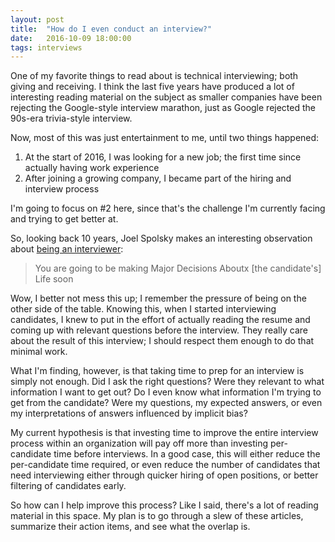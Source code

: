 ```yaml
---
layout: post
title:  "How do I even conduct an interview?"
date:   2016-10-09 18:00:00
tags: interviews
---
```


One of my favorite things to read about is technical interviewing; both giving and receiving.  I think the last five years have produced a lot of interesting reading material on the subject as smaller companies have been rejecting the Google-style interview marathon, just as Google rejected the 90s-era trivia-style interview.

Now, most of this was just entertainment to me, until two things happened:

1. At the start of 2016, I was looking for a new job; the first time since actually having work experience
2. After joining a growing company, I became part of the hiring and interview process

I'm going to focus on #2 here, since that's the challenge I'm currently facing and trying to get better at.

So, looking back 10 years, Joel Spolsky makes an interesting observation about [being an interviewer](http://www.joelonsoftware.com/articles/GuerrillaInterviewing3.html):
> You are going to be making Major Decisions Aboutx [the candidate's] Life soon

Wow, I better not mess this up; I remember the pressure of being on the other side of the table.  Knowing this, when I started interviewing candidates, I knew to put in the effort of actually reading the resume and coming up with relevant questions before the interview.  They really care about the result of this interview; I should respect them enough to do that minimal work.

What I'm finding, however, is that taking time to prep for an interview is simply not enough.  Did I ask the right questions?  Were they relevant to what information I want to get out?  Do I even know what information I'm trying to get from the candidate?  Were my questions, my expected answers, or even my interpretations of answers influenced by implicit bias?

My current hypothesis is that investing time to improve the entire interview process within an organization will pay off more than investing per-candidate time before interviews.  In a good case, this will either reduce the per-candidate time required, or even reduce the number of candidates that need interviewing either through quicker hiring of open positions, or better filtering of candidates early.

So how can I help improve this process?  Like I said, there's a lot of reading material in this space.  My plan is to go through a slew of these articles, summarize their action items, and see what the overlap is.
